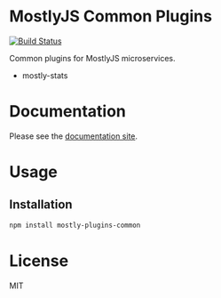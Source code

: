 MostlyJS Common Plugins
=======================

[![Build Status](https://travis-ci.org/mostlyjs/mostly-plugins-common.svg)](https://travis-ci.org/mostlyjs/mostly-plugins-common)

Common plugins for MostlyJS microservices.

* mostly-stats

# Documentation

Please see the [documentation site](https://mostlyjs.github.io).

# Usage

## Installation

```bash
npm install mostly-plugins-common
```

# License

MIT